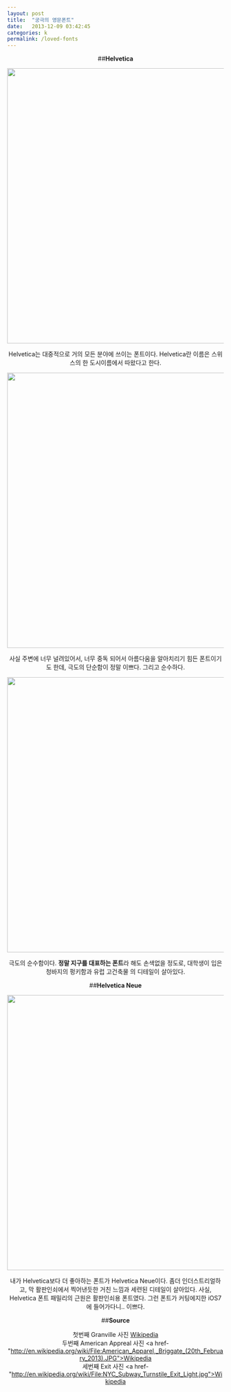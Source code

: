 ```yaml
---
layout: post
title:  "궁극의 영문폰트"
date:   2013-12-09 03:42:45
categories: k
permalink: /loved-fonts
---
```

<center>

##**Helvetica**

<img src="http://farm8.staticflickr.com/7308/11274951914_2f20cbb16d_o.jpg" width="640">

Helvetica는 대중적으로 거의 모든 분야에 쓰이는 폰트이다. Helvetica란 이름은 스위스의 한 도시이름에서 따왔다고 한다.

<img src="http://farm4.staticflickr.com/3749/11275096634_179e647516_z.jpg" width="640">

사실 주변에 너무 널려있어서, 너무 중독 되어서 아름다움을 알아치리기 힘든 폰트이기도 한데, 극도의 단순함이 정말 이쁘다. 
그리고 순수하다.

<img src="http://farm8.staticflickr.com/7291/11275441893_849c742eac_z.jpg" width="640">

극도의 순수함이다. **정말 지구를 대표하는 폰트**라 해도 손색없을 정도로, 대학생이 입은 청바지의 펑키함과 유럽 고건축물 
의 디테일이 살아있다.

##**Helvetica Neue**

<img src="http://farm8.staticflickr.com/7452/11274685415_ec4317d496_o.jpg" width="640">

내가 Helvetica보다 더 좋아하는 폰트가 Helvetica Neue이다. 좀더 인더스트리얼하고, 막 활판인쇠에서 찍어낸듯한 거친 느낌과
세련된 디테일이 살아있다. 사실, Helvetica 폰트 패밀리의 근원은 활판인쇠용 폰트였다. 그런 폰트가 커팅에지한 iOS7에 들어가다니.. 이쁘다.



##**Source**

첫번째 Granville 사진 <a href="http://en.wikipedia.org/wiki/File:Granville_CTA_sign.jpg">Wikipedia</a><br />
두번째 American Appreal 사진 <a href-"http://en.wikipedia.org/wiki/File:American_Apparel,_Briggate_(20th_February_2013).JPG">Wikipedia</a><br />
세번째 Exit 사진 <a href-"http://en.wikipedia.org/wiki/File:NYC_Subway_Turnstile_Exit_Light.jpg">Wikipedia</a><br />

</center>
